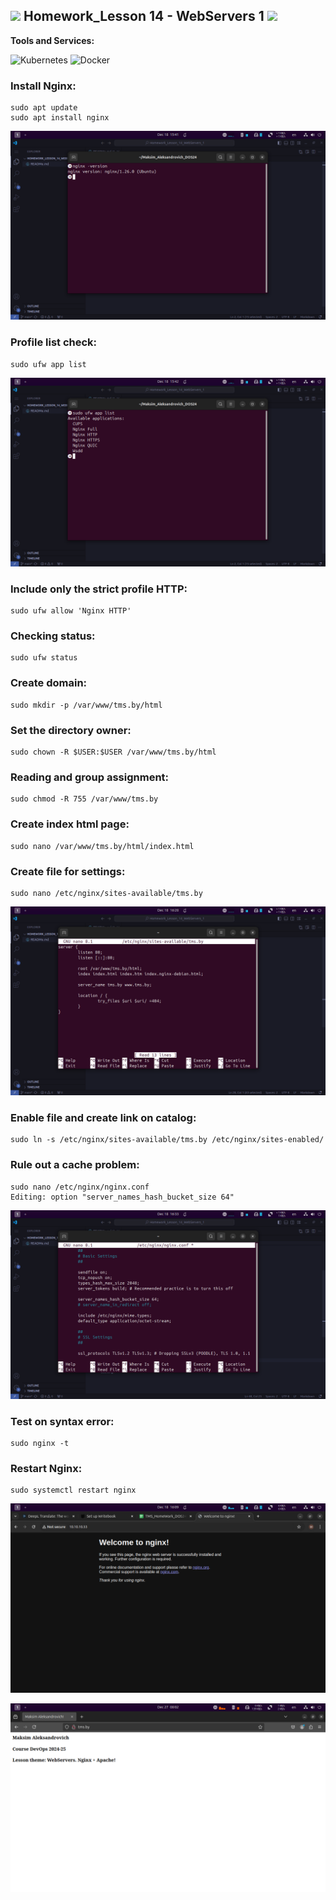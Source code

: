 <h2><img src="https://emojis.slackmojis.com/emojis/images/1531849430/4246/blob-sunglasses.gif?1531849430" width="30"/> Homework_Lesson 14 - WebServers 1 <img src="https://media.giphy.com/media/12oufCB0MyZ1Go/giphy.gif" width="50"></h2>

**Tools and Services:**

![Kubernetes](https://img.shields.io/badge/Tools-Kubernetes-informational?style=flat&logo=kubernetes&logoColor=white&color=6aa6f8)
![Docker](https://img.shields.io/badge/Tools-Docker-informational?style=flat&logo=docker&logoColor=white&color=6aa6f8)

### Install Nginx:
```shell
sudo apt update 
sudo apt install nginx
```
![Result](https://github.com/railsroger/Maksim_Aleksandrovich_DOS24/blob/main/Homework_Lesson_14_WebServers_1/images/nginx_ver.png)

### Profile list check:
```shell
sudo ufw app list
```
![Result](https://github.com/railsroger/Maksim_Aleksandrovich_DOS24/blob/main/Homework_Lesson_14_WebServers_1/images/ufw_list.png)

### Include only the strict profile HTTP:
```shell
sudo ufw allow 'Nginx HTTP'
```

### Сhecking status:
```shell
sudo ufw status
```

### Сreate domain:
```shell
sudo mkdir -p /var/www/tms.by/html
```

### Set the directory owner:
```shell
sudo chown -R $USER:$USER /var/www/tms.by/html
```

### Reading and group assignment:
```shell
sudo chmod -R 755 /var/www/tms.by
```

### Create index html page:
```shell
sudo nano /var/www/tms.by/html/index.html
```

### Create file for settings:
```shell
sudo nano /etc/nginx/sites-available/tms.by
```
![Result](https://github.com/railsroger/Maksim_Aleksandrovich_DOS24/blob/main/Homework_Lesson_14_WebServers_1/images/config_tms.png)

### Enable file and create link on catalog:
```shell
sudo ln -s /etc/nginx/sites-available/tms.by /etc/nginx/sites-enabled/
```

### Rule out a cache problem:
```shell
sudo nano /etc/nginx/nginx.conf 
Editing: option "server_names_hash_bucket_size 64"
```
![Result](https://github.com/railsroger/Maksim_Aleksandrovich_DOS24/blob/main/Homework_Lesson_14_WebServers_1/images/nginx_config.png)

### Test on syntax error:
```shell
sudo nginx -t
```

### Restart Nginx:
```shell
sudo systemctl restart nginx
```
![Result](https://github.com/railsroger/Maksim_Aleksandrovich_DOS24/blob/main/Homework_Lesson_14_WebServers_1/images/nginx_default.png)

![Result](https://github.com/railsroger/Maksim_Aleksandrovich_DOS24/blob/main/Homework_Lesson_14_WebServers_1/images/tms_result.png)


